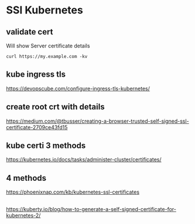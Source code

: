 # SSl Kubernetes

## validate cert
Will show Server certificate details
```
curl https://my.example.com -kv
```

## kube ingress tls
https://devopscube.com/configure-ingress-tls-kubernetes/

## create root crt with details
https://medium.com/@tbusser/creating-a-browser-trusted-self-signed-ssl-certificate-2709ce43fd15

## kube certi 3 methods
https://kubernetes.io/docs/tasks/administer-cluster/certificates/

## 4 methods
https://phoenixnap.com/kb/kubernetes-ssl-certificates

##
https://kuberty.io/blog/how-to-generate-a-self-signed-certificate-for-kubernetes-2/
